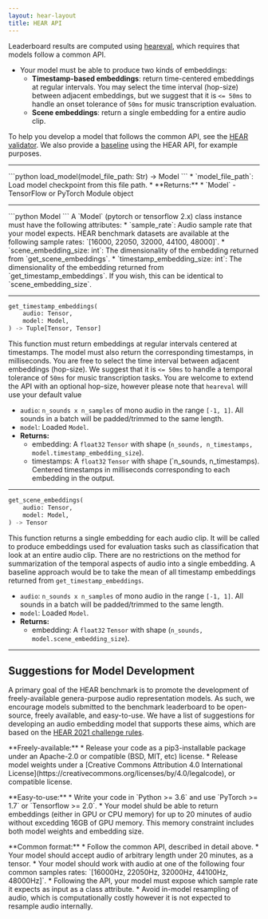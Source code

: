 ```yaml
---
layout: hear-layout
title: HEAR API
---
```


Leaderboard results are computed using [heareval](https://github.com/neuralaudio/hear-eval-kit/), 
which requires that models follow a common API.

* Your model must be able to produce two kinds of embeddings:
    * **Timestamp-based embeddings**: return time-centered embeddings
        at regular intervals. You may select the time interval (hop-size) between adjacent embeddings, but we suggest that it is `<= 50ms` to handle an onset tolerance of `50ms` for music transcription evaluation.
    * **Scene embeddings**: return a single embedding for a entire audio clip.

To help you develop a model that follows the  common API, see the 
[HEAR validator](https://github.com/neuralaudio/hear-validator). 
We also provide a [baseline](https://github.com/neuralaudio/hear-baseline) using 
the HEAR API, for example purposes.

<hr />
```python
load_model(model_file_path: Str) -> Model
```
  * `model_file_path`: Load model checkpoint from this file path.
  * **Returns:**
    * `Model` - TensorFlow or PyTorch Module object

<hr />
```python
Model
```
A `Model` (pytorch or tensorflow 2.x) class instance must have the
following attributes:
  * `sample_rate`: Audio sample rate that your model expects. HEAR benchmark datasets are available at the following sample rates: `[16000, 22050, 32000, 44100, 48000]`.
  * `scene_embedding_size: int`: The dimensionality of the
      embedding returned from `get_scene_embeddings`.
  * `timestamp_embedding_size: int`: The dimensionality of the
      embedding returned from `get_timestamp_embeddings`.
      If you wish, this can be identical to `scene_embedding_size`.
<hr />

```python
get_timestamp_embeddings(
    audio: Tensor,
    model: Model,
) -> Tuple[Tensor, Tensor]
```
This function must return embeddings at regular intervals centered
at timestamps. The model must also return the corresponding timestamps,
in milliseconds. You are free to select the time interval between
adjacent embeddings (hop-size).  We suggest that it is `<= 50ms`
to handle a temporal tolerance of `50ms` for music transcription
tasks. You are welcome to extend the API with an optional hop-size,
however please note that `heareval` will use your default value

  * `audio`: `n_sounds x n_samples` of mono audio in the range `[-1,
    1]`.  All sounds in a batch will be padded/trimmed to the same length. 
  * `model`: Loaded `Model`.
  * **Returns:**
    * embedding: A `float32` `Tensor` with shape (`n_sounds,
        n_timestamps, model.timestamp_embedding_size`).
    * timestamps: A `float32` `Tensor` with shape (`n_sounds,
        n_timestamps). Centered timestamps in milliseconds corresponding
        to each embedding in the output.

<hr />

```python
get_scene_embeddings(
    audio: Tensor,
    model: Model,
) -> Tensor
```
This function returns a single embedding for each audio clip.
It will be called to produce embeddings used for evaluation
tasks such as classification that look at an entire audio clip. There 
are no restrictions on the method for summarization of the temporal
aspects of audio into a single embedding.
A baseline approach would be to take the mean of all timestamp
embeddings returned from `get_timestamp_embeddings`.

  * `audio`: `n_sounds x n_samples` of mono audio in the range `[-1, 1]`.
    All sounds in a batch will be padded/trimmed to the same length.
  * `model`: Loaded `Model`.
  * **Returns:**
    * embedding: A `float32` `Tensor` with shape (`n_sounds, model.scene_embedding_size`).


---
## Suggestions for Model Development
A primary goal of the HEAR benchmark is to promote the development of freely-available 
genera-purpose audio representation models. As such, we encourage models submitted 
to the benchmark leaderboard to be open-source, freely available, and easy-to-use. 
We have a list of suggestions for developing an audio embedding model that supports 
these aims, which are based on the [HEAR 2021 challenge rules](https://neuralaudio.ai/hear2021-rules.html).
<p></p>
**Freely-available:**
* Release your code as a pip3-installable package under an Apache-2.0  or
    compatible (BSD, MIT, etc) license.
* Release model weights under a [Creative Commons Attribution 4.0
    International
    License](https://creativecommons.org/licenses/by/4.0/legalcode), or
    compatible license.
<p></p>
**Easy-to-use:**
* Write your code in `Python >= 3.6` and use `PyTorch >= 1.7` or
    `Tensorflow >= 2.0`.
* Your model shuld be able to return embeddings (either in GPU or
    CPU memory) for up to 20 minutes of audio without excedding
    16GB of GPU memory. This memory constraint includes both model
    weights and embedding size.
<p></p>
**Common format:**
* Follow the common API, described in detail above.
* Your model should accept audio of arbitrary length under 20 minutes, as a tensor.
* Your model should work with audio at one of the following four common samples rates: 
    `[16000Hz, 22050Hz, 32000Hz, 44100Hz, 48000Hz]`.
    * Following the API, your model must expose which sample rate it expects as input as a class attribute.
    * Avoid in-model resampling of audio, which is computationally costly 
    however it is not expected to resample audio internally. 
